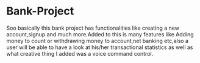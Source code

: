 # Bank-Project
Soo basically this bank project has functionalities like creating a new account,signup and much more.Added to this is many features like Adding money to count or withdrawing money to account,net banking etc,also a user will be able to have a look at his/her transactional statistics as well as what creative thing I added was a voice command control. 
